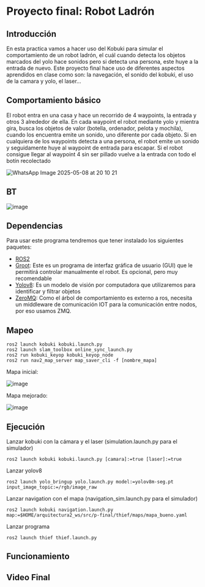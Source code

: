 # Proyecto final: Robot Ladrón

## Introducción

En esta practica vamos a hacer uso del Kobuki para simular el comportamiento de un robot ladrón, el cuál cuando detecta los objetos marcados del yolo hace sonidos pero si detecta una persona, este huye a la entrada de nuevo.
Este proyecto final hace uso de diferentes aspectos aprendidos en clase como son: la navegación, el sonido del kobuki, el uso de la camara y yolo, el laser...

## Comportamiento básico

El robot entra en una casa y hace un recorrido de 4 waypoints, la entrada y otros 3 alrededor de ella. En cada waypoint el robot mediante yolo y mientra gira, busca los objetos de valor (botella, ordenador, pelota y mochila), cuando los encuentra emite un sonido, uno diferente por cada objeto. Si en cualquiera de los waypoints detecta a una persona, el robot emite un sonido y seguidamente huye al waypoint de entrada para escapar. Si el robot consigue llegar al waypoint 4 sin ser pillado vuelve a la entrada con todo el botín recolectado

![WhatsApp Image 2025-05-08 at 20 10 21](https://github.com/user-attachments/assets/af478300-70fb-411c-b90d-9c6f9710a410)

## BT

![image](https://github.com/user-attachments/assets/f28fb256-88b9-4562-8178-f75f98cf986c)


## Dependencias

Para usar este programa tendremos que tener instalado los siguientes paquetes:
- [ROS2](https://docs.ros.org/en/jazzy/)
- [Groot](https://github.com/BehaviorTree/Groot): Este es un programa de interfaz gráfica de usuario (GUI) que le permitirá controlar manualmente el robot. Es opcional, pero muy recomendable
- [Yolov8](https://github.com/mgonzs13/yolov8_ros): Es un modelo de visión por computadora que utilizaremos para identificar y filtrar objetos
- [ZeroMQ](https://zeromq.org): Como el árbol de comportamiento es externo a ros, necesita un middleware de comunicación IOT para la comunicación entre nodos, por eso usamos ZMQ.

## Mapeo

```shell
ros2 launch kobuki kobuki.launch.py
ros2 launch slam_toolbox online_sync_launch.py
ros2 run kobuki_keyop kobuki_keyop_node
ros2 run nav2_map_server map_saver_cli -f [nombre_mapa]
```

Mapa inicial:

![image](https://github.com/user-attachments/assets/db9a07fb-374b-4830-af08-14474c9f1ade)

Mapa mejorado:

![image](https://github.com/user-attachments/assets/c82bc5ed-8ab0-495a-8601-5b1fcce9dec6)



## Ejecución

Lanzar kobuki con la cámara y el laser (simulation.launch.py para el simulador)
```shell
ros2 launch kobuki kobuki.launch.py [camara]:=true [laser]:=true
```
Lanzar yolov8
```shell
ros2 launch yolo_bringup yolo.launch.py model:=yolov8m-seg.pt input_image_topic:=/rgb/image_raw
```
Lanzar navigation con el mapa (navigation_sim.launch.py para el simulador)
```shell
ros2 launch kobuki navigation.launch.py map:=$HOME/arquitectura2_ws/src/p-final/thief/maps/mapa_bueno.yaml
```
Lanzar programa
```shell
ros2 launch thief thief.launch.py
```

## Funcionamiento

## Video Final
